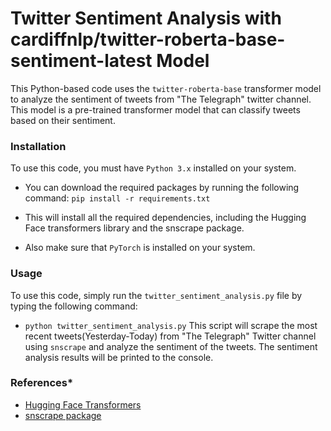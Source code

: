 # Twitter Sentiment Analysis with cardiffnlp/twitter-roberta-base-sentiment-latest Model

This Python-based code uses the ```twitter-roberta-base``` transformer model to analyze the sentiment of tweets from "The Telegraph" twitter channel. This model is a pre-trained transformer model that can classify tweets based on their sentiment.

### **Installation**
To use this code, you must have ```Python 3.x``` installed on your system. 

- You can download the required packages by running the following command:
```pip install -r requirements.txt```

- This will install all the required dependencies, including the Hugging Face transformers library and the snscrape package.
- Also make sure that ```PyTorch``` is installed on your system.

### **Usage**
To use this code, simply run the ```twitter_sentiment_analysis.py``` file by typing the following command:

- ```python twitter_sentiment_analysis.py```
This script will scrape the most recent tweets(Yesterday-Today) from "The Telegraph" Twitter channel using ```snscrape``` and analyze the sentiment of the tweets. The sentiment analysis results will be printed to the console.

### **References***
- [Hugging Face Transformers](https://github.com/huggingface/transformers)
- [snscrape package](https://github.com/JustAnotherArchivist/snscrape)
